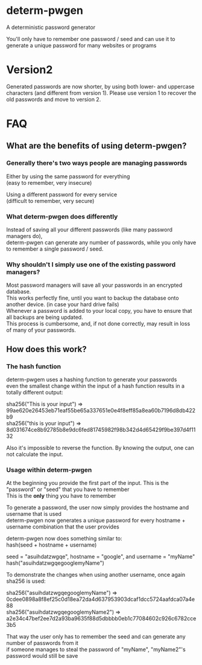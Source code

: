 determ-pwgen
============

A deterministic password generator

You'll only have to remember one password / seed and can use it to generate a unique password for many websites or programs


Version2
========

Generated passwords are now shorter, by using both lower- and uppercase characters (and different from version 1).
Please use version 1 to recover the old passwords and move to version 2.  


FAQ
===

What are the benefits of using determ-pwgen?
--------------------------------------------

### Generally there's two ways people are managing passwords

Either by using the same password for everything  
(easy to remember, very insecure)  

Using a different password for every service  
(difficult to remember, very secure)

### What determ-pwgen does differently

Instead of saving all your different passwords (like many password managers do),  
determ-pwgen can generate any number of passwords, while you only have to remember a single password / seed.  

### Why shouldn't I simply use one of the existing password managers?

Most password managers will save all your passwords in an encrypted database.  
This works perfectly fine, until you want to backup the database onto another device. (in case your hard drive fails)  
Whenever a password is added to your local copy, you have to ensure that all backups are being updated.  
This process is cumbersome, and, if not done correctly, may result in loss of many of your passwords.


How does this work?
-------------------

### The hash function

determ-pwgem uses a hashing function to generate your passwords  
even the smallest change within the input of a hash function results in a totally different output:  

sha256("This is your input") => 99ae620e26453eb71eaf55be65a337651e0e4f8eff85a8ea60b7196d8db422b9    
sha256("this is your input") => 8d031674ce8b92785b8e9dc6fed81745982f98b342d4d65429f9be397d4f1132  

Also it's impossible to reverse the function. By knowing the output, one can not calculate the input. 

### Usage within determ-pwgen

At the beginning you provide the first part of the input. This is the "password" or "seed" that you have to remember  
This is the **only** thing you have to remember  


To generate a password, the user now simply provides the hostname and username that is used  
determ-pwgen now generates a unique password for every hostname + username combination that the user provides  

determ-pwgen now does something similar to:    
hash(seed + hostname + username) 

seed = "asuihdatzwgqe", hostname = "google", and username = "myName"  
hash("asuihdatzwgqegooglemyName")  


To demonstrate the changes when using another username, once again sha256 is used:  

sha256("asuihdatzwgqegooglemyName") => 0cdee0898a8f8ef25c0d18ea72da4d637953903dcaf1dcc5724aafdca07a4e88  
sha256("asuihdatzwgqegooglemyName2") => a2e34c47bef2ee7d2a93ba9635f88d5dbbbb0eb1c77084602c926c6782cce3b5  

That way the user only has to remember the seed and can generate any number of passwords from it  
if someone manages to steal the password of "myName", "myName2"'s password would still be save
